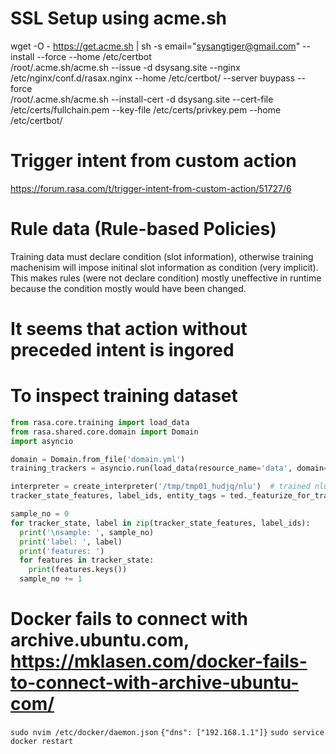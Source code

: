 # SSL Setup using acme.sh
wget -O -  https://get.acme.sh | sh -s email="sysangtiger@gmail.com" --install --force --home /etc/certbot  
/root/.acme.sh/acme.sh --issue -d dsysang.site --nginx /etc/nginx/conf.d/rasax.nginx --home /etc/certbot/ --server buypass --force  
/root/.acme.sh/acme.sh --install-cert -d dsysang.site --cert-file /etc/certs/fullchain.pem --key-file /etc/certs/privkey.pem --home /etc/certbot/

# Trigger intent from custom action
https://forum.rasa.com/t/trigger-intent-from-custom-action/51727/6

# Rule data (Rule-based Policies)
Training data must declare condition (slot information), otherwise training machenisim will impose initinal slot information as condition (very implicit).  
This makes rules (were not declare condition) mostly uneffective in runtime because the condition mostly would have been changed.

# It seems that action without preceded intent is ingored

# To inspect training dataset

```python
from rasa.core.training import load_data
from rasa.shared.core.domain import Domain
import asyncio

domain = Domain.from_file('domain.yml')
training_trackers = asyncio.run(load_data(resource_name='data', domain=domain, augmentation_factor=0))

interpreter = create_interpreter('/tmp/tmp01_hudjq/nlu')  # trained nlu model
tracker_state_features, label_ids, entity_tags = ted._featurize_for_training(training_trackers, domain, interpreter)
```

```python
sample_no = 0
for tracker_state, label in zip(tracker_state_features, label_ids):
  print('\nsample: ', sample_no)
  print('label: ', label)
  print('features: ')
  for features in tracker_state:
    print(features.keys())
  sample_no += 1
```

# Docker fails to connect with archive.ubuntu.com, https://mklasen.com/docker-fails-to-connect-with-archive-ubuntu-com/
`sudo nvim /etc/docker/daemon.json`
`{"dns": ["192.168.1.1"]}`
`sudo service docker restart`
